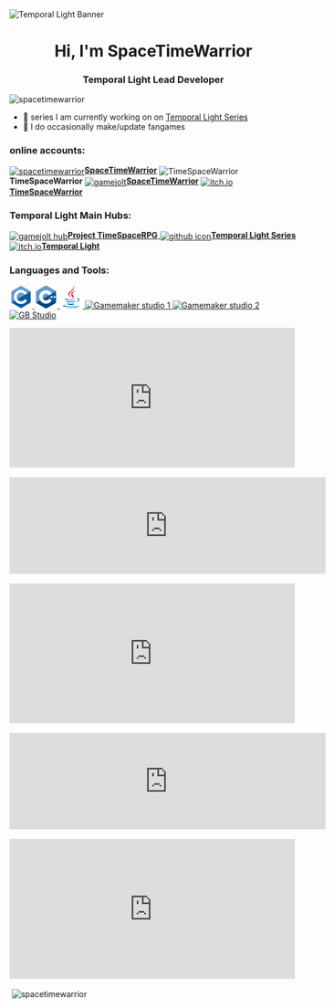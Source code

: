<p align="left"
<a><img align="center" src = "https://m.gjcdn.net/game-header/1500/847940-crop10_0_890_220-ll-swzrdyzp-v4.webp" alt ="Temporal Light Banner" /a>
</p>
<h1 align="center">Hi, I'm SpaceTimeWarrior</h1>
<h3 align="center">Temporal Light Lead Developer</h3>

<p align="left"> <img src="https://komarev.com/ghpvc/?username=spacetimewarrior&label=Profile%20views&color=0e75b6&style=flat" alt="spacetimewarrior" /> </p>

- 🔭 series I am currently working on on [Temporal Light Series](https://github.com/SpaceTimeWarrior/Temporal-Light-series)
- 🔭 I do occasionally make/update fangames
<h3 align="left">online accounts:</h3>
<p align="left">
<a href="https://www.youtube.com/@spacetimewarrior" target="blank"><img align="center" src="https://raw.githubusercontent.com/rahuldkjain/github-profile-readme-generator/master/src/images/icons/Social/youtube.svg" alt="spacetimewarrior" height="30" width="40" /><b>SpaceTimeWarrior</b></a>
<a><img align="center" src="https://raw.githubusercontent.com/rahuldkjain/github-profile-readme-generator/master/src/images/icons/Social/discord.svg" alt="TimeSpaceWarrior" height="30" width="40"/><b>TimeSpaceWarrior</b></a>
<a href= "https://gamejolt.com/@SpaceTimeWarrior" target = "blank"><img align = "center" src = "https://img.icons8.com/?size=100&id=YTbMMLHYryHA&format=png&color=000000" alt = "gamejolt" height = "30" width = "40"/><b>SpaceTimeWarrior</b></a>
<a href= "https://timespacewarrior.itch.io/" target = "blank"><img align = "center" src = "https://static.itch.io/images/itchio-textless-black.svg" alt = "itch.io" height = "30" width = "40"/><b>TimeSpaceWarrior</b></a>
</p>
<h3 align="left">Temporal Light Main Hubs:</h3>
<p align="left">
<a href= "https://gamejolt.com/c/Project_TimeSpaceRPG-8mx8av" target = "blank"><img align = "center" src = "https://img.icons8.com/?size=100&id=YTbMMLHYryHA&format=png&color=000000" alt = "gamejolt hub" height = "30" width = "40"/><b>Project TimeSpaceRPG</b> </a>
<a href= "https://github.com/SpaceTimeWarrior/Temporal-Light-series" target = "blank"><img align = "center" src = "https://cdn.jsdelivr.net/npm/simple-icons@3.0.1/icons/github.svg" alt = "github icon" height = "30" width = "40"/><b>Temporal Light Series</b> </a>
<a href= "https://itch.io/c/4611119/temporal-light-series" target = "blank"><img align = "center" src = "https://static.itch.io/images/itchio-textless-black.svg" alt = "itch.io" height = "30" width = "40"/><b>Temporal Light</b></a>
</p>
<h3 align="left">Languages and Tools:</h3>
<p align="left"> <a href="https://www.cprogramming.com/" target="_blank" rel="noreferrer"> <img src="https://raw.githubusercontent.com/devicons/devicon/master/icons/c/c-original.svg" alt="c" width="40" height="40"/> </a> <a href="https://www.w3schools.com/cpp/" target="_blank" rel="noreferrer"> <img src="https://raw.githubusercontent.com/devicons/devicon/master/icons/cplusplus/cplusplus-original.svg" alt="cplusplus" width="40" height="40"/> </a> <a href="https://www.java.com" target="_blank" rel="noreferrer"> <img src="https://raw.githubusercontent.com/devicons/devicon/master/icons/java/java-original.svg" alt="java" width="40" height="40"/> </a> <a href="https://gamemaker.io/en" target="_blank" rel="noreferrer"> <img src="https://www.svgrepo.com/show/373617/gamemaker.svg" alt="Gamemaker studio 1" width="40" height="40"/> </a>
<a href="https://gamemaker.io/en" target="_blank" rel="noreferrer"> <img src="https://www.svgrepo.com/show/373618/gamemaker2.svg" alt="Gamemaker studio 2" width="40" height="40"/> </a>
<a href="https://www.gbstudio.dev/" targer = "_blank" rel="noreferrer"><img src="https://www.gbstudio.dev/img/icon.png" alt="GB Studio" width="40" height="40"/></a>
</p>
<p><iframe src="https://widgets.gamejolt.com/package/v1?key=k772FYxo" frameborder="0" width="500" height="245"></iframe></p>
<p><iframe frameborder="0" src="https://itch.io/embed/2849974?border_width=2&amp;bg_color=6f1e27&amp;fg_color=ffee07&amp;link_color=0484d1&amp;border_color=fcf800" width="554" height="169"><a href="https://timespacewarrior.itch.io/temporal-light-shadow-flame">Temporal Light: Shadow Flame by TimeSpaceWarrior</a></iframe></p>
<p><iframe src="https://widgets.gamejolt.com/package/v1?key=5ixQWF2p" frameborder="0" width="500" height="245"></iframe></p>
<p><iframe frameborder="0" src="https://itch.io/embed/2257082?border_width=2&amp;bg_color=f78888&amp;fg_color=3e1dac&amp;link_color=faf35b&amp;border_color=000ee3" width="554" height="169"><a href="https://timespacewarrior.itch.io/temporal-light-jem-of-twilight">Temporal Light-Jem of Twilight demo by TimeSpaceWarrior</a></iframe></p>
<p><iframe src="https://widgets.gamejolt.com/package/v1?key=PCSfgNWw" frameborder="0" width="500" height="245"></iframe></p>
<p>&nbsp;<img align="center" src="https://github-readme-stats.vercel.app/api?username=spacetimewarrior&show_icons=true&locale=en" alt="spacetimewarrior" /></p>

